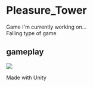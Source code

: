 # Pleasure_Tower
Game I'm currently working on... <br />
Falling type of game

## gameplay ##
![](gameplayPT.gif)

Made with Unity
